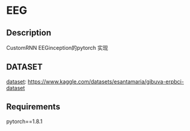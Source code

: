 # EEG

## Description 
CustomRNN
EEGinception的pytorch 实现

## DATASET
[dataset](https://www.kaggle.com/datasets/esantamaria/gibuva-erpbci-dataset  ): https://www.kaggle.com/datasets/esantamaria/gibuva-erpbci-dataset  

## Requirements
pytorch==1.8.1
